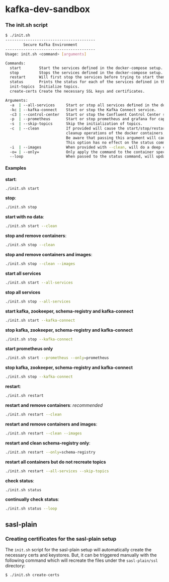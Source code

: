 # kafka-dev-sandbox


### The init.sh script

```sh
$ ./init.sh
----------------------------------------
        Secure Kafka Environment
----------------------------------------
Usage: init.sh <command> [arguments]

Commands:
  start        Start the services defined in the docker-compose setup.
  stop         Stops the services defined in the docker-compose setup.
  restart      Will first stop the services before trying to start them again.
  status       Prints the status for each of the services defined in the docker-compose setup.
  init-topics  Initialize topics.
  create-certs Create the necessary SSL keys and certificates.

Arguments:
  -a  | --all-services     Start or stop all services defined in the docker-compose files.
  -kc | --kafka-connect    Start or stop the Kafka Connect service.
  -c3 | --control-center   Start or stop the Confluent Control Center service, and enable Confluent metrics where applicable.
  -p  | --prometheus       Start or stop prometheus and grafana for capturing monitoring data.
  -s  | --skip-topics      Skip the initialization of topics.
  -c  | --clean            If provided will cause the start/stop/restart commands to perform additional
                           cleanup operations of the docker containers, volumes and images.
                           Be aware that passing this argument will cause all accumulated data to disappear!
                           This option has no effect on the status command.
  -i  | --images           When provided with --clean, will do a deep clean by removing the downloaded docker images.
  -o= | --only=            Only apply the command to the container specified after the equals sign.
  --loop                   When passed to the status command, will update the status output every 10 seconds.

```

#### Examples

**start**:
```sh
./init.sh start
```

**stop**:
```sh
./init.sh stop
```

**start with no data**:
```sh
./init.sh start --clean
```

**stop and remove containers**:
```sh
./init.sh stop --clean
```

**stop and remove containers and images**:
```sh
./init.sh stop --clean --images
```

**start all services**
```sh
./init.sh start --all-services
```

**stop all services**
```sh
./init.sh stop --all-services
```

**start kafka, zookeeper, schema-registry and kafka-connect**
```sh
./init.sh start --kafka-connect
```

**stop kafka, zookeeper, schema-registry and kafka-connect**
```sh
./init.sh stop --kafka-connect
```

**start prometheus only**
```sh
./init.sh start --prometheus --only=prometheus
```

**stop kafka, zookeeper, schema-registry and kafka-connect**
```sh
./init.sh stop --kafka-connect
```

**restart**:
```sh
./init.sh restart
```

**restart and remove containers**: _recommended_
```sh
./init.sh restart --clean
```

**restart and remove containers and images**:
```sh
./init.sh restart --clean --images
```

**restart and clean schema-registry only**:
```sh
./init.sh restart --only=schema-registry
```

**restart all containers but do not recreate topics**
```sh
./init.sh restart --all-services --skip-topics
```

**check status**:
```sh
./init.sh status
```

**continually check status**:
```sh
./init.sh status --loop
```


## sasl-plain

### Creating certificates for the sasl-plain setup

The `init.sh` script for the sasl-plain setup will automatically create the necessary
certs and keystores. But, it can be triggered manually with the following command which
will recreate the files under the `sasl-plain/ssl` directory:

```sh
$ ./init.sh create-certs
```


